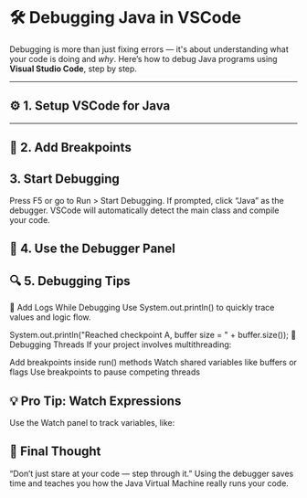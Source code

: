 # 🛠️ Debugging Java in VSCode

Debugging is more than just fixing errors — it's about understanding what your code is doing and *why*. Here’s how to debug Java programs using **Visual Studio Code**, step by step.

---

## ⚙️ 1. Setup VSCode for Java

<!-- 1. Install the **Java Extension Pack** from the VSCode Marketplace.
2. Make sure you have a JDK installed (`java -version` in your terminal).
3. Open your project folder in VSCode (your `.java` files should be in `src/` or similar). -->

---

## 🐞 2. Add Breakpoints

<!-- - Click in the **gutter** (left of the line number) where you want execution to pause.
- Breakpoints show up as red circles.

```java
for (int i = 0; i < 5; i++) {
    System.out.println(i); // ← set a breakpoint here
} -->
## 3. Start Debugging

Press F5 or go to Run > Start Debugging.
If prompted, click “Java” as the debugger.
VSCode will automatically detect the main class and compile your code.
## 🧭 4. Use the Debugger Panel

<!-- Once debugging starts, use:

▶️ Continue — resume running until the next breakpoint
⏭ Step Over — go to the next line (skip function internals)
 Step Into — step inside a function call
⏹ Stop — end the session
Also check:

Variables: watch local/global variables
Call Stack: trace how the program reached this point
Watch Expressions: add any variable or expression manually -->
## 🔍 5. Debugging Tips

🧪 Add Logs While Debugging
Use System.out.println() to quickly trace values and logic flow.

System.out.println("Reached checkpoint A, buffer size = " + buffer.size());
🧵 Debugging Threads
If your project involves multithreading:

Add breakpoints inside run() methods
Watch shared variables like buffers or flags
Use breakpoints to pause competing threads
## 💡 Pro Tip: Watch Expressions

Use the Watch panel to track variables, like:

## 🧠 Final Thought

“Don’t just stare at your code — step through it.”
Using the debugger saves time and teaches you how the Java Virtual Machine really runs your code.

